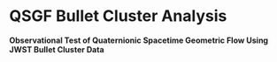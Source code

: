 # QSGF Bullet Cluster Analysis

**Observational Test of Quaternionic Spacetime Geometric Flow Using JWST Bullet Cluster Data**
